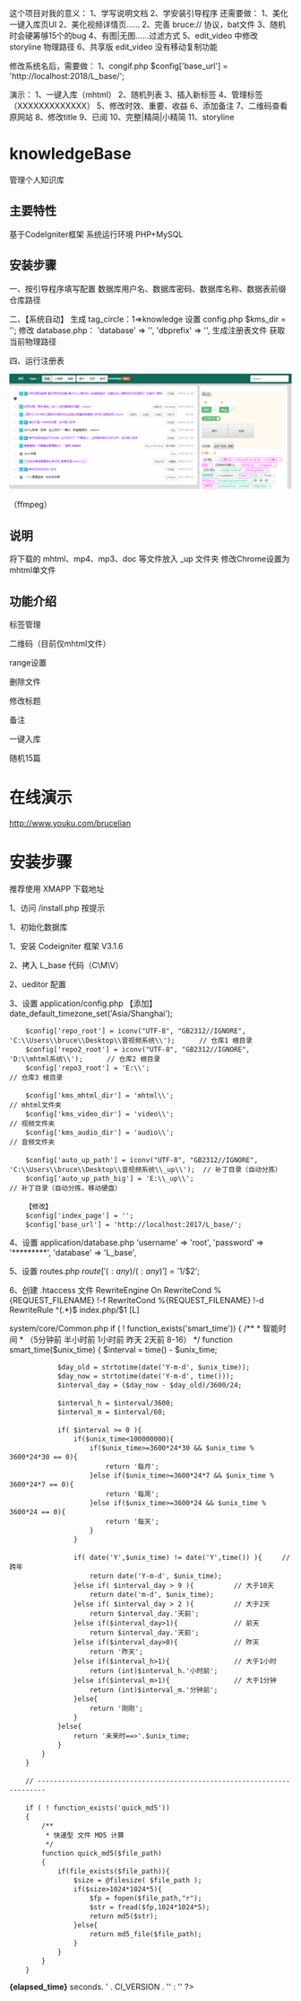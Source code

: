 这个项目对我的意义：
1、学写说明文档
2、学安装引导程序
还需要做：
1、美化一键入库页UI
2、美化视频详情页……
2、完善 bruce:// 协议，bat文件
3、随机时会硬筹够15个的bug
4、有图|无图……过滤方式
5、edit_video 中修改 storyline 物理路径
6、共享版 edit_video 没有移动复制功能




修改系统名后，需要做：
1、congif.php							$config['base_url']	= 'http://localhost:2018/L_base/';




演示：
1、一键入库（mhtml）
2、随机列表
3、插入新标签
4、管理标签（XXXXXXXXXXXXX）
5、修改时效、重要、收益
6、添加备注
7、二维码查看原网站
8、修改title
9、已阅
10、完整|精简|小精简
11、storyline





# knowledgeBase
管理个人知识库

## 主要特性
基于CodeIgniter框架
系统运行环境 PHP+MySQL


## 安装步骤
一、按引导程序填写配置
	数据库用户名、数据库密码、数据库名称、数据表前缀
	仓库路径

二、【系统自动】
	生成 tag_circle：1=>knowledge
	设置 config.php
		$kms_dir = '';
	修改 database.php：
		'database' => '',
		'dbprefix' => '',
	生成注册表文件
		获取当前物理路径

四、运行注册表


![avatar](./demo/主界面.png)


（ffmpeg）

## 说明
 将下载的 mhtml、mp4、mp3、doc 等文件放入 _up 文件夹
 修改Chrome设置为mhtml单文件

## 功能介绍
标签管理

二维码（目前仅mhtml文件）

range设置

删除文件

修改标题

备注

一键入库

随机15篇

# 在线演示
http://www.youku.com/brucelian

# 安装步骤

推荐使用 XMAPP 下载地址

1、访问 /install.php 按提示

1、初始化数据库

1、安装 Codeigniter 框架 V3.1.6

2、拷入 L_base 代码（C\M\V）

2、ueditor 配置

3、设置 application/config.php
		【添加】
		date_default_timezone_set('Asia/Shanghai');

		$config['repo_root'] = iconv("UTF-8", "GB2312//IGNORE", 'C:\\Users\\bruce\\Desktop\\音视频系统\\');		// 仓库1 根目录
		$config['repo2_root'] = iconv("UTF-8", "GB2312//IGNORE", 'D:\\mhtml系统\\');		// 仓库2 根目录
		$config['repo3_root'] = 'E:\\';													// 仓库3 根目录

		$config['kms_mhtml_dir'] = 'mhtml\\';											// mhtml文件夹
		$config['kms_video_dir'] = 'video\\';											// 视频文件夹
		$config['kms_audio_dir'] = 'audio\\';											// 音频文件夹

		$config['auto_up_path'] = iconv("UTF-8", "GB2312//IGNORE", 'C:\\Users\\bruce\\Desktop\\音视频系统\\_up\\');	// 补丁目录（自动分拣）
		$config['auto_up_path_big'] = 'E:\\_up\\';									// 补丁目录（自动分拣，移动硬盘）

		【修改】
		$config['index_page'] = '';
		$config['base_url']	= 'http://localhost:2017/L_base/';

4、设置 application/database.php
		'username' => 'root',
		'password' => '*********',
		'database' => 'L_base',

5、设置 routes.php
		$route['(:any)/(:any)'] = '$1/$2';

6、创建 .htaccess 文件
		RewriteEngine On
		RewriteCond %{REQUEST_FILENAME} !-f
		RewriteCond %{REQUEST_FILENAME} !-d
		RewriteRule ^(.*)$ index.php/$1 [L]

system/core/Common.php
		if ( ! function_exists('smart_time'))
		{
			/**
			 * 智能时间
			 * （5分钟前  半小时前  1小时前  昨天  2天前  8-16）
			 */
			function smart_time($unix_time)
			{
				$interval = time() - $unix_time;
				
				$day_old = strtotime(date('Y-m-d', $unix_time));
				$day_now = strtotime(date('Y-m-d', time()));
				$interval_day = ($day_now - $day_old)/3600/24;

				$interval_h = $interval/3600;
				$interval_m = $interval/60;

				if( $interval >= 0 ){
					if($unix_time<100000000){
						if($unix_time>=3600*24*30 && $unix_time % 3600*24*30 == 0){
							return '每月';
						}else if($unix_time>=3600*24*7 && $unix_time % 3600*24*7 == 0){
							return '每周';
						}else if($unix_time>=3600*24 && $unix_time % 3600*24 == 0){
							return '每天';
						}
					}

					if( date('Y',$unix_time) != date('Y',time()) ){		// 跨年
						return date('Y-m-d', $unix_time);
					}else if( $interval_day > 9 ){			// 大于10天
						return date('m-d', $unix_time);
					}else if( $interval_day > 2 ){			// 大于2天
						return $interval_day.'天前';
					}else if($interval_day>1){				// 前天
						return $interval_day.'天前';
					}else if($interval_day>0){				// 昨天
						return '昨天';
					}else if($interval_h>1){				// 大于1小时
						return (int)$interval_h.'小时前';
					}else if($interval_m>1){				// 大于1分钟
						return (int)$interval_m.'分钟前';
					}else{
						return '刚刚';
					}
				}else{
					return '未来时==>'.$unix_time;
				}
			}
		}

		// ------------------------------------------------------------------------

		if ( ! function_exists('quick_md5'))
		{
			/**
			 * 快速型 文件 MD5 计算
			 */
			function quick_md5($file_path)
			{
				if(file_exists($file_path)){
					$size = @filesize( $file_path );
					if($size>1024*1024*5){
						$fp = fopen($file_path,"r");
						$str = fread($fp,1024*1024*5);
						return md5($str);
					}else{
						return md5_file($file_path);
					}
				}
			}
		}







<strong>{elapsed_time}</strong> seconds. 
		<?php echo  (ENVIRONMENT === 'development') ?  'CodeIgniter Version <strong>' . CI_VERSION . '</strong>' : '' ?></p>